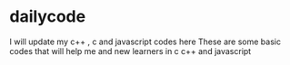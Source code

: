 # dailycode
I will update my c++ , c and javascript codes here 
These are some basic codes that will help me and new learners in c c++ and javascript
